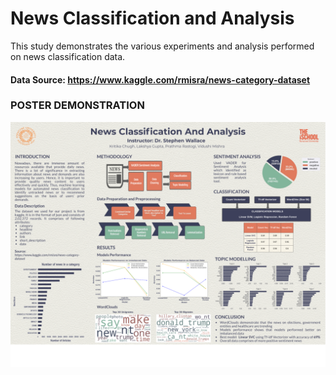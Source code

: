 # News Classification and Analysis

This study demonstrates the various experiments and analysis performed on news classification data.


#### Data Source: https://www.kaggle.com/rmisra/news-category-dataset



### POSTER DEMONSTRATION

![POSTER](/POSTER.png?raw=true "News Classification and Analysis")
